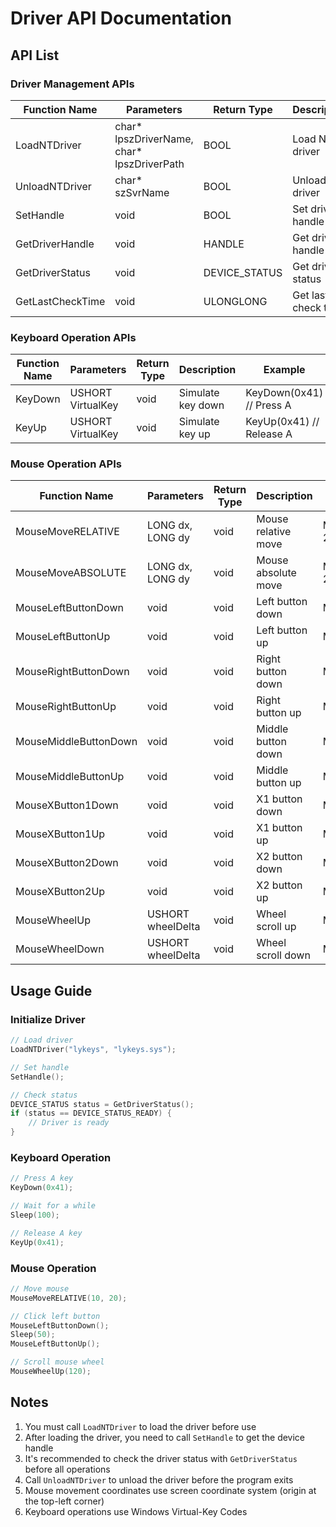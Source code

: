 # Driver API Documentation

## API List

### Driver Management APIs

<div class="driver-api-table">

| Function Name     | Parameters                                    | Return Type     | Description  | Example                                |
|------------------|-----------------------------------------------|----------------|--------------|----------------------------------------|
| LoadNTDriver     | char* lpszDriverName, char* lpszDriverPath    | BOOL           | Load NT driver | LoadNTDriver("lykeys", "lykeys.sys")  |
| UnloadNTDriver   | char* szSvrName                               | BOOL           | Unload NT driver | UnloadNTDriver("lykeys")              |
| SetHandle        | void                                          | BOOL           | Set driver handle | SetHandle()                           |
| GetDriverHandle  | void                                          | HANDLE         | Get driver handle | GetDriverHandle()                     |
| GetDriverStatus  | void                                          | DEVICE_STATUS  | Get driver status | GetDriverStatus()                     |
| GetLastCheckTime | void                                          | ULONGLONG      | Get last check time | GetLastCheckTime()                    |

</div>

### Keyboard Operation APIs

<div class="keyboard-api-table">

| Function Name | Parameters           | Return Type | Description      | Example                     |
|--------------|---------------------|-------------|------------------|-----------------------------|
| KeyDown      | USHORT VirtualKey   | void        | Simulate key down | KeyDown(0x41) // Press A    |
| KeyUp        | USHORT VirtualKey   | void        | Simulate key up   | KeyUp(0x41) // Release A    |

</div>

### Mouse Operation APIs

<div class="mouse-api-table">

| Function Name              | Parameters           | Return Type | Description      | Example                          |
|---------------------------|---------------------|-------------|------------------|----------------------------------|
| MouseMoveRELATIVE         | LONG dx, LONG dy    | void        | Mouse relative move | MouseMoveRELATIVE(10, 20)      |
| MouseMoveABSOLUTE         | LONG dx, LONG dy    | void        | Mouse absolute move | MouseMoveABSOLUTE(100, 200)    |
| MouseLeftButtonDown       | void                | void        | Left button down   | MouseLeftButtonDown()           |
| MouseLeftButtonUp         | void                | void        | Left button up     | MouseLeftButtonUp()             |
| MouseRightButtonDown      | void                | void        | Right button down  | MouseRightButtonDown()          |
| MouseRightButtonUp        | void                | void        | Right button up    | MouseRightButtonUp()            |
| MouseMiddleButtonDown     | void                | void        | Middle button down | MouseMiddleButtonDown()         |
| MouseMiddleButtonUp       | void                | void        | Middle button up   | MouseMiddleButtonUp()           |
| MouseXButton1Down         | void                | void        | X1 button down     | MouseXButton1Down()             |
| MouseXButton1Up           | void                | void        | X1 button up       | MouseXButton1Up()               |
| MouseXButton2Down         | void                | void        | X2 button down     | MouseXButton2Down()             |
| MouseXButton2Up           | void                | void        | X2 button up       | MouseXButton2Up()               |
| MouseWheelUp              | USHORT wheelDelta   | void        | Wheel scroll up    | MouseWheelUp(120)               |
| MouseWheelDown            | USHORT wheelDelta   | void        | Wheel scroll down  | MouseWheelDown(120)             |

</div>

## Usage Guide

### Initialize Driver
```c
// Load driver
LoadNTDriver("lykeys", "lykeys.sys");

// Set handle
SetHandle();

// Check status
DEVICE_STATUS status = GetDriverStatus();
if (status == DEVICE_STATUS_READY) {
    // Driver is ready
}
```

### Keyboard Operation
```c
// Press A key
KeyDown(0x41);

// Wait for a while
Sleep(100);

// Release A key
KeyUp(0x41);
```

### Mouse Operation
```c
// Move mouse
MouseMoveRELATIVE(10, 20);

// Click left button
MouseLeftButtonDown();
Sleep(50);
MouseLeftButtonUp();

// Scroll mouse wheel
MouseWheelUp(120);
```

## Notes
1. You must call `LoadNTDriver` to load the driver before use
2. After loading the driver, you need to call `SetHandle` to get the device handle
3. It's recommended to check the driver status with `GetDriverStatus` before all operations
4. Call `UnloadNTDriver` to unload the driver before the program exits
5. Mouse movement coordinates use screen coordinate system (origin at the top-left corner)
6. Keyboard operations use Windows Virtual-Key Codes 